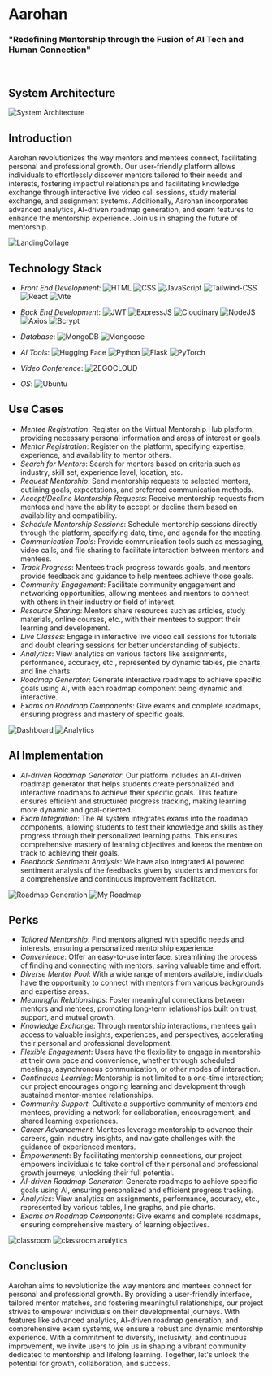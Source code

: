 ﻿# Aarohan 
### "Redefining Mentorship through the Fusion of AI Tech and Human Connection"
<br /> 

## System Architecture
![System Architecture](https://i.ibb.co/GpCNsY0/Screenshot-2024-06-04-122630.png)

## Introduction
Aarohan revolutionizes the way mentors and mentees connect, facilitating personal and professional growth. Our user-friendly platform allows individuals to effortlessly discover mentors tailored to their needs and interests, fostering impactful relationships and facilitating knowledge exchange through interactive live video call sessions, study material exchange, and assignment systems. Additionally, Aarohan incorporates advanced analytics, AI-driven roadmap generation, and exam features to enhance the mentorship experience. Join us in shaping the future of mentorship.

![LandingCollage](https://github.com/ANKIT-BISWAS-20/E-Learning-Client/assets/91245104/54b5bd94-3e67-4a0d-8007-e7ef1850ce34)

## Technology Stack
- *Front End Development*: 
  ![HTML](https://img.shields.io/badge/HTML-Front%20End-E34F26?style=flat&logo=html5)
  ![CSS](https://img.shields.io/badge/CSS-Front%20End-1572B6?style=flat&logo=css3)
  ![JavaScript](https://img.shields.io/badge/JavaScript-Front%20End-F7DF1E?style=flat&logo=javascript)
  ![Tailwind-CSS](https://img.shields.io/badge/Tailwind--CSS-Front%20End-06B6D4?style=flat&logo=tailwindcss)
  ![React](https://img.shields.io/badge/React-Front%20End-61DAFB?style=flat&logo=react)
  ![Vite](https://img.shields.io/badge/Vite-Front%20End-646CFF?style=flat&logo=vite)

- *Back End Development*:
  ![JWT](https://img.shields.io/badge/JWT-Back%20End-yellow?style=flat&logo=jsonwebtokens)
  ![ExpressJS](https://img.shields.io/badge/ExpressJS-Back%20End-DA3940?style=flat&logo=express)
  ![Cloudinary](https://img.shields.io/badge/Cloudinary-Back%20End-3448C5?style=flat&logo=cloudinary)
  ![NodeJS](https://img.shields.io/badge/NodeJS-Back%20End-339933?style=flat&logo=nodedotjs)
  ![Axios](https://img.shields.io/badge/Axios-Back%20End-5A29E4?style=flat&logo=axios)
  ![Bcrypt](https://img.shields.io/badge/Bcrypt-Back%20End-512BD4)

- *Database*:
  ![MongoDB](https://img.shields.io/badge/MongoDB-Database-47A248?style=flat&logo=mongodb)
  ![Mongoose](https://img.shields.io/badge/Mongoose-Database-880000?style=flat&logo=mongoose)

- *AI Tools*:
  ![Hugging Face](https://img.shields.io/badge/Hugging--face-AI%20Tools-FFAE1A?style=flat&logo=huggingface)
  ![Python](https://img.shields.io/badge/Python-AI%20Tools-3776AB?style=flat&logo=python)
  ![Flask](https://img.shields.io/badge/Flask-AI%20Tools-000000?style=flat&logo=flask)
  ![PyTorch](https://img.shields.io/badge/PyTorch-AI%20Tools-EE4C2C?style=flat&logo=pytorch)

- *Video Conference*:
  ![ZEGOCLOUD](https://img.shields.io/badge/ZEGOCLOUD-Video%20Conference-6340FF?style=flat)

- *OS*:
  ![Ubuntu](https://img.shields.io/badge/Ubuntu-OS-E95420?style=flat&logo=ubuntu)
  
## Use Cases
- *Mentee Registration*: Register on the Virtual Mentorship Hub platform, providing necessary personal information and areas of interest or goals.
- *Mentor Registration*: Register on the platform, specifying expertise, experience, and availability to mentor others.
- *Search for Mentors*: Search for mentors based on criteria such as industry, skill set, experience level, location, etc.
- *Request Mentorship*: Send mentorship requests to selected mentors, outlining goals, expectations, and preferred communication methods.
- *Accept/Decline Mentorship Requests*: Receive mentorship requests from mentees and have the ability to accept or decline them based on availability and compatibility.
- *Schedule Mentorship Sessions*: Schedule mentorship sessions directly through the platform, specifying date, time, and agenda for the meeting.
- *Communication Tools*: Provide communication tools such as messaging, video calls, and file sharing to facilitate interaction between mentors and mentees.
- *Track Progress*: Mentees track progress towards goals, and mentors provide feedback and guidance to help mentees achieve those goals.
- *Community Engagement*: Facilitate community engagement and networking opportunities, allowing mentees and mentors to connect with others in their industry or field of interest.
- *Resource Sharing*: Mentors share resources such as articles, study materials, online courses, etc., with their mentees to support their learning and development.
- *Live Classes*: Engage in interactive live video call sessions for tutorials and doubt clearing sessions for better understanding of subjects.
- *Analytics*: View analytics on various factors like assignments, performance, accuracy, etc., represented by dynamic tables, pie charts, and line charts.
- *Roadmap Generator*: Generate interactive roadmaps to achieve specific goals using AI, with each roadmap component being dynamic and interactive.
- *Exams on Roadmap Components*: Give exams and complete roadmaps, ensuring progress and mastery of specific goals.

![Dashboard](https://i.ibb.co/pwVwHmy/Screenshot-2024-06-04-103053.png)
![Analytics](https://i.ibb.co/Rvqs1WS/Screenshot-2024-06-04-103945.png)

## AI Implementation
- *AI-driven Roadmap Generator*: Our platform includes an AI-driven roadmap generator that helps students create personalized and interactive roadmaps to achieve their specific goals. This feature ensures efficient and structured progress tracking, making learning more dynamic and goal-oriented.
- *Exam Integration*: The AI system integrates exams into the roadmap components, allowing students to test their knowledge and skills as they progress through their personalized learning paths. This ensures comprehensive mastery of learning objectives and keeps the mentee on track to achieving their goals.
- *Feedback Sentiment Analysis*: We have also integrated AI powered sentiment analysis of the feedbacks given by students and mentors for a comprehensive and continuous improvement facilitation.

![Roadmap Generation](https://i.ibb.co/7vDVzZh/Screenshot-2024-06-04-103159.png)
![My Roadmap](https://i.ibb.co/KL4L6rn/Screenshot-2024-06-04-103127.png)

## Perks
- *Tailored Mentorship*: Find mentors aligned with specific needs and interests, ensuring a personalized mentorship experience.
- *Convenience*: Offer an easy-to-use interface, streamlining the process of finding and connecting with mentors, saving valuable time and effort.
- *Diverse Mentor Pool*: With a wide range of mentors available, individuals have the opportunity to connect with mentors from various backgrounds and expertise areas.
- *Meaningful Relationships*: Foster meaningful connections between mentors and mentees, promoting long-term relationships built on trust, support, and mutual growth.
- *Knowledge Exchange*: Through mentorship interactions, mentees gain access to valuable insights, experiences, and perspectives, accelerating their personal and professional development.
- *Flexible Engagement*: Users have the flexibility to engage in mentorship at their own pace and convenience, whether through scheduled meetings, asynchronous communication, or other modes of interaction.
- *Continuous Learning*: Mentorship is not limited to a one-time interaction; our project encourages ongoing learning and development through sustained mentor-mentee relationships.
- *Community Support*: Cultivate a supportive community of mentors and mentees, providing a network for collaboration, encouragement, and shared learning experiences.
- *Career Advancement*: Mentees leverage mentorship to advance their careers, gain industry insights, and navigate challenges with the guidance of experienced mentors.
- *Empowerment*: By facilitating mentorship connections, our project empowers individuals to take control of their personal and professional growth journeys, unlocking their full potential.
- *AI-driven Roadmap Generator*: Generate roadmaps to achieve specific goals using AI, ensuring personalized and efficient progress tracking.
- *Analytics*: View analytics on assignments, performance, accuracy, etc., represented by various tables, line graphs, and pie charts.
- *Exams on Roadmap Components*: Give exams and complete roadmaps, ensuring comprehensive mastery of learning objectives.

![classroom](https://i.ibb.co/N2mNm50/Screenshot-2024-06-04-103005.png)
![classroom analytics](https://i.ibb.co/X22zvK3/Screenshot-2024-06-04-103848.png)

## Conclusion
Aarohan aims to revolutionize the way mentors and mentees connect for personal and professional growth. By providing a user-friendly interface, tailored mentor matches, and fostering meaningful relationships, our project strives to empower individuals on their developmental journeys. With features like advanced analytics, AI-driven roadmap generation, and comprehensive exam systems, we ensure a robust and dynamic mentorship experience. With a commitment to diversity, inclusivity, and continuous improvement, we invite users to join us in shaping a vibrant community dedicated to mentorship and lifelong learning. Together, let's unlock the potential for growth, collaboration, and success.
